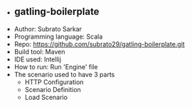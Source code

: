 - gatling-boilerplate
  ------------------------------------
- Author: Subrato Sarkar
- Programming language: Scala
- Repo:  https://github.com/subrato29/gatling-boilerplate.git
- Build tool: Maven
- IDE used: Intellij
- How to run: Run 'Engine' file
- The scenario used to have 3 parts
  - HTTP Configuration
  - Scenario Definition
  - Load Scenario

